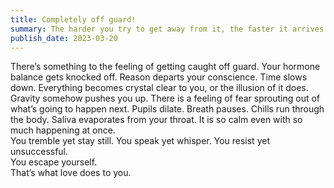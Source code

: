 ```yaml
---
title: Completely off guard!
summary: The harder you try to get away from it, the faster it arrives. You know sometimes, you just have to face it. 
publish_date: 2023-03-20
---
```


There’s something to the feeling of getting caught off guard. Your hormone balance gets knocked off. Reason departs your conscience. Time slows down. Everything becomes crystal clear to you, or the illusion of it does. Gravity somehow pushes you up. There is a feeling of fear sprouting out of what’s going to happen next. Pupils dilate. Breath pauses. Chills run through the body. Saliva evaporates from your throat.
It is so calm even with so much happening at once.\
You tremble yet stay still. You speak yet whisper. You resist yet unsuccessful.\
You escape yourself.\
That’s what love does to you.
